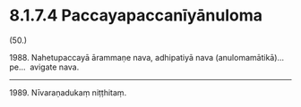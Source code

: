 

# 8.1.7.4 Paccayapaccanīyānuloma





(50.)

1988\. Nahetupaccayā ārammaṇe nava, adhipatiyā nava (anulomamātikā)…pe…  avigate nava.

---

1989\. Nīvaraṇadukaṃ niṭṭhitaṃ.





